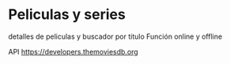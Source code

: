 # Peliculas y series
detalles de peliculas y buscador por titulo
Función online y offline

API https://developers.themoviesdb.org



